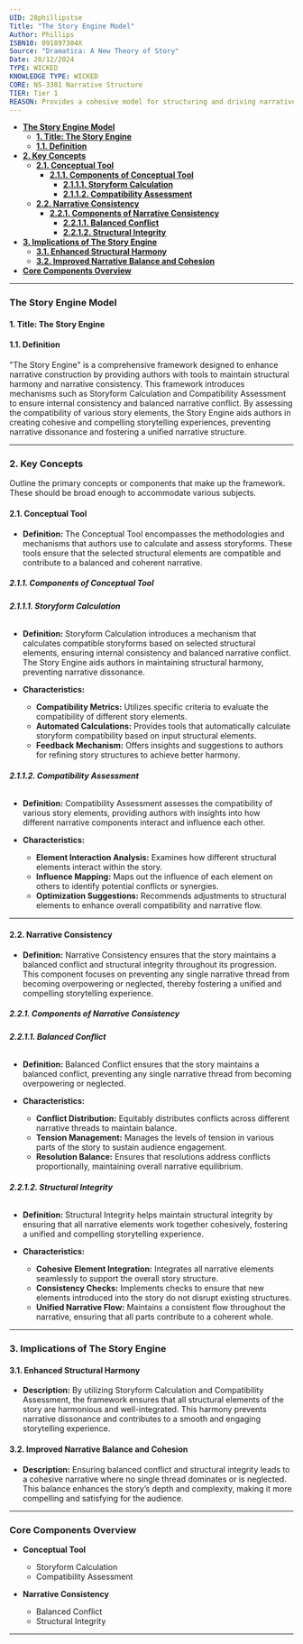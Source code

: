 ```yaml
---
UID: 28phillipstse
Title: "The Story Engine Model"
Author: Phillips
ISBN10: 091897304X
Source: "Dramatica: A New Theory of Story"
Date: 20/12/2024
TYPE: WICKED
KNOWLEDGE TYPE: WICKED
CORE: NS-3301 Narrative Structure
TIER: Tier 1
REASON: Provides a cohesive model for structuring and driving narrative progression.
---
```


- [**The Story Engine Model**](#the-story-engine-model)
  - [**1. Title: The Story Engine**](#1-title-the-story-engine)
  - [**1.1. Definition**](#11-definition)
- [**2. Key Concepts**](#2-key-concepts)
  - [**2.1. Conceptual Tool**](#21-conceptual-tool)
    - [**2.1.1. Components of Conceptual Tool**](#211-components-of-conceptual-tool)
      - [**2.1.1.1. Storyform Calculation**](#2111-storyform-calculation)
      - [**2.1.1.2. Compatibility Assessment**](#2112-compatibility-assessment)
  - [**2.2. Narrative Consistency**](#22-narrative-consistency)
    - [**2.2.1. Components of Narrative Consistency**](#221-components-of-narrative-consistency)
      - [**2.2.1.1. Balanced Conflict**](#2211-balanced-conflict)
      - [**2.2.1.2. Structural Integrity**](#2212-structural-integrity)
- [**3. Implications of The Story Engine**](#3-implications-of-the-story-engine)
  - [**3.1. Enhanced Structural Harmony**](#31-enhanced-structural-harmony)
  - [**3.2. Improved Narrative Balance and Cohesion**](#32-improved-narrative-balance-and-cohesion)
- [**Core Components Overview**](#core-components-overview)

---

### **The Story Engine Model**

#### **1. Title: The Story Engine**

#### **1.1. Definition**

"The Story Engine" is a comprehensive framework designed to enhance narrative construction by providing authors with tools to maintain structural harmony and narrative consistency. This framework introduces mechanisms such as Storyform Calculation and Compatibility Assessment to ensure internal consistency and balanced narrative conflict. By assessing the compatibility of various story elements, the Story Engine aids authors in creating cohesive and compelling storytelling experiences, preventing narrative dissonance and fostering a unified narrative structure.

---

### **2. Key Concepts**

Outline the primary concepts or components that make up the framework. These should be broad enough to accommodate various subjects.

#### **2.1. Conceptual Tool**

- **Definition:**
  The Conceptual Tool encompasses the methodologies and mechanisms that authors use to calculate and assess storyforms. These tools ensure that the selected structural elements are compatible and contribute to a balanced and coherent narrative.

##### **2.1.1. Components of Conceptual Tool**

###### **2.1.1.1. Storyform Calculation**

- **Definition:**
  Storyform Calculation introduces a mechanism that calculates compatible storyforms based on selected structural elements, ensuring internal consistency and balanced narrative conflict. The Story Engine aids authors in maintaining structural harmony, preventing narrative dissonance.

- **Characteristics:**
  - **Compatibility Metrics:** Utilizes specific criteria to evaluate the compatibility of different story elements.
  - **Automated Calculations:** Provides tools that automatically calculate storyform compatibility based on input structural elements.
  - **Feedback Mechanism:** Offers insights and suggestions to authors for refining story structures to achieve better harmony.

###### **2.1.1.2. Compatibility Assessment**

- **Definition:**
  Compatibility Assessment assesses the compatibility of various story elements, providing authors with insights into how different narrative components interact and influence each other.

- **Characteristics:**
  - **Element Interaction Analysis:** Examines how different structural elements interact within the story.
  - **Influence Mapping:** Maps out the influence of each element on others to identify potential conflicts or synergies.
  - **Optimization Suggestions:** Recommends adjustments to structural elements to enhance overall compatibility and narrative flow.

---

#### **2.2. Narrative Consistency**

- **Definition:**
  Narrative Consistency ensures that the story maintains a balanced conflict and structural integrity throughout its progression. This component focuses on preventing any single narrative thread from becoming overpowering or neglected, thereby fostering a unified and compelling storytelling experience.

##### **2.2.1. Components of Narrative Consistency**

###### **2.2.1.1. Balanced Conflict**

- **Definition:**
  Balanced Conflict ensures that the story maintains a balanced conflict, preventing any single narrative thread from becoming overpowering or neglected.

- **Characteristics:**
  - **Conflict Distribution:** Equitably distributes conflicts across different narrative threads to maintain balance.
  - **Tension Management:** Manages the levels of tension in various parts of the story to sustain audience engagement.
  - **Resolution Balance:** Ensures that resolutions address conflicts proportionally, maintaining overall narrative equilibrium.

###### **2.2.1.2. Structural Integrity**

- **Definition:**
  Structural Integrity helps maintain structural integrity by ensuring that all narrative elements work together cohesively, fostering a unified and compelling storytelling experience.

- **Characteristics:**
  - **Cohesive Element Integration:** Integrates all narrative elements seamlessly to support the overall story structure.
  - **Consistency Checks:** Implements checks to ensure that new elements introduced into the story do not disrupt existing structures.
  - **Unified Narrative Flow:** Maintains a consistent flow throughout the narrative, ensuring that all parts contribute to a coherent whole.

---

### **3. Implications of The Story Engine**

#### **3.1. Enhanced Structural Harmony**

- **Description:**
  By utilizing Storyform Calculation and Compatibility Assessment, the framework ensures that all structural elements of the story are harmonious and well-integrated. This harmony prevents narrative dissonance and contributes to a smooth and engaging storytelling experience.

#### **3.2. Improved Narrative Balance and Cohesion**

- **Description:**
  Ensuring balanced conflict and structural integrity leads to a cohesive narrative where no single thread dominates or is neglected. This balance enhances the story’s depth and complexity, making it more compelling and satisfying for the audience.

---

### **Core Components Overview**

- **Conceptual Tool**

  - Storyform Calculation
  - Compatibility Assessment

- **Narrative Consistency**
  - Balanced Conflict
  - Structural Integrity

---
